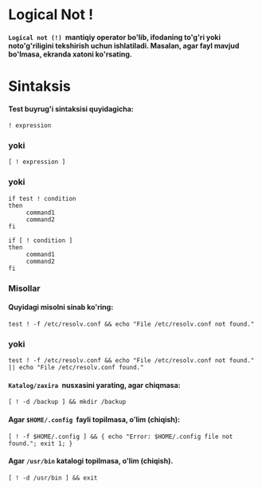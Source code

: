 # Logical Not !


#### ```Logical not (!) ```mantiqiy operator bo'lib, ifodaning to'g'ri yoki noto'g'riligini tekshirish uchun ishlatiladi. Masalan, agar fayl mavjud bo'lmasa, ekranda xatoni ko'rsating.


# Sintaksis


#### Test buyrug'i sintaksisi quyidagicha:


```
! expression
```


### yoki


```
[ ! expression ]
```


### yoki


```
if test ! condition
then
     command1
     command2
fi
```

```
if [ ! condition ]
then
     command1
     command2
fi
```

### Misollar


#### Quyidagi misolni sinab ko'ring:

```
test ! -f /etc/resolv.conf && echo "File /etc/resolv.conf not found."
```

### yoki

```
test ! -f /etc/resolv.conf && echo "File /etc/resolv.conf not found." || echo "File /etc/resolv.conf found."
```

#### ```Katalog/zaxira ```nusxasini yarating, agar chiqmasa:


```
[ ! -d /backup ] && mkdir /backup
```

#### Agar ```$HOME/.config ```fayli topilmasa, oʻlim (chiqish):

```
[ ! -f $HOME/.config ] && { echo "Error: $HOME/.config file not found."; exit 1; }
```

#### Agar ```/usr/bin``` katalogi topilmasa, o'lim (chiqish).


```
[ ! -d /usr/bin ] && exit
```